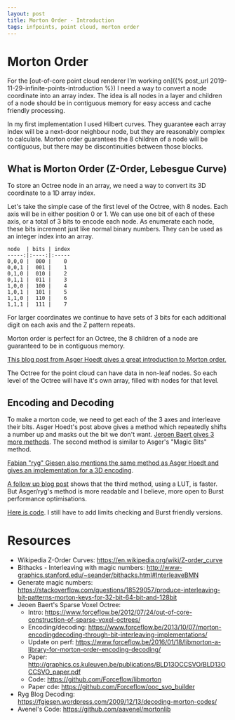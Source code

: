 ```yaml
---
layout: post
title: Morton Order - Introduction
tags: infpoints, point cloud, morton order
---
```


# Morton Order

For the [out-of-core point cloud renderer I'm working on]({% post_url 2019-11-29-infinite-points-introduction %}) I need a way to convert a node coordinate into an array index. The idea is all nodes in a layer and children of a node should be in contiguous memory for easy access and cache friendly processing.

In my first implementation I used Hilbert curves. They guarantee each array index will be a next-door neighbour node, but they are reasonably complex to calculate. Morton order guarantees the 8 children of a node will be contiguous, but there may be discontinuities between those blocks.


## What is Morton Order (Z-Order, Lebesgue Curve)
To store an Octree node in an array, we need a way to convert its 3D coordinate to a 1D array index. 

Let's take the simple case of the first level of the Octree, with 8 nodes. Each axis will be in either position 0 or 1. We can use one bit of each of these axis, or a total of 3 bits to encode each node. As enumerate each node, these bits increment just like normal binary numbers. They can be used as an integer index into an array.

```
node  | bits | index
-----:|:----:|:-----
0,0,0 |  000 |    0
0,0,1 |  001 |    1
0,1,0 |  010 |    2
0,1,1 |  011 |    3
1,0,0 |  100 |    4
1,0,1 |  101 |    5
1,1,0 |  110 |    6
1,1,1 |  111 |    7
```

For larger coordinates we continue to have sets of 3 bits for each additional digit on each axis and the Z pattern repeats.

Morton order is perfect for an Octree, the 8 children of a node are guaranteed to be in contiguous memory.

[This blog post from Asger Hoedt gives a great introduction to Morton order.](http://asgerhoedt.dk/?p=276)

The Octree for the point cloud can have data in non-leaf nodes. So each level of the Octree will have it's own array, filled with nodes for that level.


## Encoding and Decoding
To make a morton code, we need to get each of the 3 axes and interleave their bits. Asger Hoedt's post above gives a method which repeatedly shifts a number up and masks out the bit we don't want. [Jeroen Baert gives 3 more methods](https://www.forceflow.be/2013/10/07/morton-encodingdecoding-through-bit-interleaving-implementations/). The second method is similar to Asger's "Magic Bits" method.

[Fabian "ryg" Giesen also mentions the same method as Asger Hoedt and gives an implementation for a 3D encoding](https://fgiesen.wordpress.com/2009/12/13/decoding-morton-codes/).

[A follow up blog post](https://www.forceflow.be/2016/01/18/libmorton-a-library-for-morton-order-encoding-decoding/) shows that the third method, using a LUT, is faster. But Asger/ryg's method is more readable and I believe, more open to Burst performance optimisations.


[Here is code](https://github.com/johnsietsma/InfPoints/blob/master/com.infpoints.octree/Runtime/Morton.cs). I still have to add limits checking and Burst friendly versions.


# Resources
* Wikipedia Z-Order Curves: https://en.wikipedia.org/wiki/Z-order_curve
* Bithacks - Interleaving with magic numbers: http://www-graphics.stanford.edu/~seander/bithacks.html#InterleaveBMN
* Generate magic numbers: https://stackoverflow.com/questions/18529057/produce-interleaving-bit-patterns-morton-keys-for-32-bit-64-bit-and-128bit
* Jeoen Baert's Sparse Voxel Octree:
  * Intro: https://www.forceflow.be/2012/07/24/out-of-core-construction-of-sparse-voxel-octrees/
  * Encoding/decoding: https://www.forceflow.be/2013/10/07/morton-encodingdecoding-through-bit-interleaving-implementations/
  * Update on perf: https://www.forceflow.be/2016/01/18/libmorton-a-library-for-morton-order-encoding-decoding/
  * Paper: http://graphics.cs.kuleuven.be/publications/BLD13OCCSVO/BLD13OCCSVO_paper.pdf
  * Code: https://github.com/Forceflow/libmorton
  * Paper cde: https://github.com/Forceflow/ooc_svo_builder
* Ryg Blog Decoding: https://fgiesen.wordpress.com/2009/12/13/decoding-morton-codes/
* Avenel's Code: https://github.com/aavenel/mortonlib
